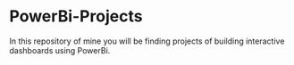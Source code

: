 # PowerBi-Projects
In this repository of mine you will be finding projects of building interactive dashboards using PowerBi.
